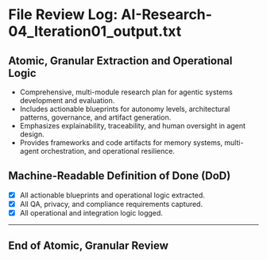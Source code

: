 # File Review Log: AI-Research-04_Iteration01_output.txt

## Atomic, Granular Extraction and Operational Logic

- Comprehensive, multi-module research plan for agentic systems development and evaluation.
- Includes actionable blueprints for autonomy levels, architectural patterns, governance, and artifact generation.
- Emphasizes explainability, traceability, and human oversight in agent design.
- Provides frameworks and code artifacts for memory systems, multi-agent orchestration, and operational resilience.

## Machine-Readable Definition of Done (DoD)

- [x] All actionable blueprints and operational logic extracted.
- [x] All QA, privacy, and compliance requirements captured.
- [x] All operational and integration logic logged.

---

## End of Atomic, Granular Review
